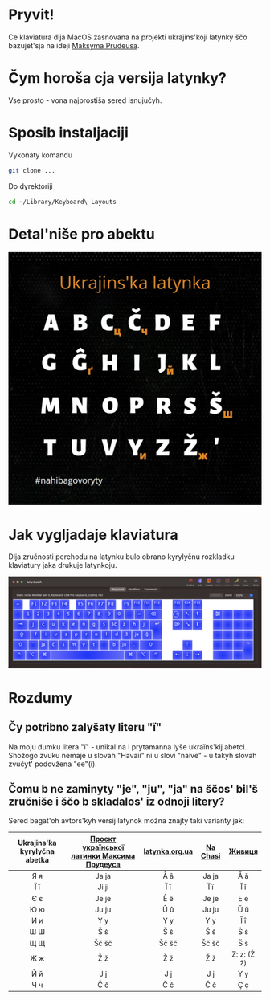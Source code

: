 # Pryvit! 

Ce klaviatura dlja MacOS zasnovana na projekti ukrajins'koji latynky ščo bazujet'sja na ideji [Maksyma Prudeusa](https://ukr-latynka.org). 

# Čym horoša cja versija latynky?

Vse prosto - vona najprostiša sered isnujučyh.

# Sposib instaljaciji

Vykonaty komandu

```bash
git clone ...
```

Do dyrektoriji

```bash
cd ~/Library/Keyboard\ Layouts
```

# Detal'niše pro abektu

![Ukrajins'ka latynka](./readme/Abetka_1.jpg "Abetka")

# Jak vygljadaje klaviatura

Dlja zručnosti perehodu na latynku bulo obrano kyrylyčnu rozkladku klaviatury jaka drukuje latynkoju.

![Keyboard](./readme/keyboard.png "Klaviatura")

# Rozdumy

## Čy potribno zalyšaty literu "ї"

Na moju dumku litera "ї" - unikal'na i prytamanna lyše ukraїns'kij abetci. Shožogo zvuku nemaje u slovah "Havaii" ni u slovi "naive" - u takyh slovah zvučyt' podovžena "ee"(i).

## Čomu b ne zaminyty "je", "ju", "ja" na ščos' bil'š zručniše i ščo b skladalos' iz odnoji litery?

Sered bagat'oh avtors'kyh versij latynok možna znajty taki varianty jak:

| Ukrajins'ka kyrylyčna abetka   | [Проєкт української латинки Максима Прудеуса](https://ukr-latynka.org) | [latynka.org.ua](https://latynka.org.ua/?page_id=118) | [Na Chasi](https://nachasi.com/manifest) | [Живиця](https://drive.google.com/drive/folders/1ee_JCJxq4fp8ZRsCWMzYya-IZbXfN1Gi) |
|:---:|:-----:|:-----:|:-----:|:----------:|
| Я я | Ja ja | Â â   | Ja ja | Ă ă        |
| Ї ї | Ji ji | Ї ї   | Ї ї   | Ĭ ĭ        |
| Є є | Je je | Ê ê   | Je je | E e        |
| Ю ю | Ju ju | Û û   | Ju ju | Ŭ ŭ        |
| И и | Y y   | Y y   | Y y   | Ȋ  ȋ       |
| Ш Ш | Š š   | Š š   | Š š   | Ṡ ṡ        |
| Щ Щ | Šč šč | Šč šč | Šč šč | S̈ s̈        | 
| Ж ж | Ž ž   | Ž ž   | Ž ž   | Z: z: (Ż ż)|
| Й й | J j   | J j   | J j   | Y y        |
| Ч ч | Č č   | Č č   | Č č   | Ç ç        |



